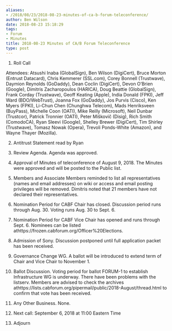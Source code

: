 ```yaml
---
aliases:
- /2018/08/23/2018-08-23-minutes-of-ca-b-forum-teleconference/
author: Ben Wilson
date: 2018-08-23 15:18:29
tags:
- Forum
- Minutes
title: 2018-08-23 Minutes of CA/B Forum Teleconference
type: post
---
```


1. Roll Call

Attendees: Atsushi Inaba (GlobalSign), Ben Wilson (DigiCert), Bruce Morton (Entrust Datacard), Chris Kemmerer (SSL.com), Corey Bonnell (Trustwave), Daymion Reynolds (GoDaddy), Dean Coclin (DigiCert), Devon O’Brien (Google), Dimitris Zacharopoulos (HARICA), Doug Beattie (GlobalSign), Frank Corday (Trustwave), Geoff Keating (Apple), India Donald (FPKI), Jeff Ward (BDO/WebTrust), Joanna Fox (GoDaddy), Jos Purvis (Cisco), Ken Myers (FPKI), Li-Chun Chen (Chunghwa Telecom), Mads Henriksveen (BuyPass), Michelle Coon (OATI), Mike Reilly (Microsoft), Neil Dunbar (Trustcor), Patrick Tronnier (OATI), Peter Miškovič (Disig), Rich Smith (ComodoCA), Ryan Sleevi (Google), Shelley Brewer (DigiCert), Tim Shirley (Trustwave), Tomasz Nowak (Opera), Trevoli Ponds-White (Amazon), and Wayne Thayer (Mozilla).

2. Antitrust Statement read by Ryan

1. Review Agenda. Agenda was approved.

1. Approval of Minutes of teleconference of August 9, 2018. The Minutes were approved and will be posted to the Public list.

1. Members and Associate Members reminded to list all representatives (names and email addresses) on wiki or access and email posting privileges will be removed. Dimitris noted that 21 members have not declared their representatives.

1. Nomination Period for CABF Chair has closed. Discussion period runs through Aug. 30. Voting runs Aug. 30 to Sept. 6.

1. Nomination Period for CABF Vice Chair has opened and runs through Sept. 6. Nominees can be listed athttps://frozen.cabforum.org/Officer%20Elections.

1. Admission of Sony. Discussion postponed until full application packet has been received.

1. Governance Change WG. A ballot will be introduced to extend term of Chair and Vice Chair to November 1.

1. Ballot Discussion. Voting period for ballot FORUM-1 to establish Infrastructure WG is underway. There have been problems with the listserv. Members are advised to check the archives athttps://lists.cabforum.org/pipermail/public/2018-August/thread.html to confirm that vote has been received.

1. Any Other Business. None.

1. Next call: September 6, 2018 at 11:00 Eastern Time

1. Adjourn